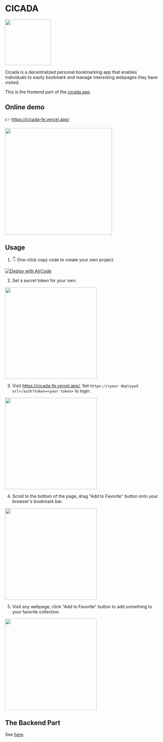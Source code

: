 # CICADA

<img src="https://pkxfpp.hk.aircodecdn.com/noun-origami-cicada-1572394.1690266256879_gbh9itgdkn.svg" width="150">

Cicada is a decentralized personal bookmarking app that enables individuals to easily bookmark and manage interesting webpages they have visited.

This is the frontend part of the [cicada app](https://github.com/cicada-labs/cicada).

## Online demo

👉 https://cicada-fe.vercel.app/

<img src="https://aircode-yvo.b-cdn.net/resource/1691664165236-vgxsswpor1g.jpg" width="350">

## Usage

1. 👇 One-click copy code to create your own project.

[![Deploy with AirCode](https://aircode.io/aircode-deploy-button.svg)](https://aircode.io/dashboard?owner=AirCodeLabs&repo=aircode&branch=main&path=examples%2Fcicada&appname=cicada)

2. Set a secret token for your own.

<img src="https://aircode-yvo.b-cdn.net/resource/1691662518944-odfw4zuulq.jpg" width="300">

3. Visit https://cicada-fe.vercel.app/. Set `https://<your deployed url>/auth?token=<your token>` to login.

<img src="https://aircode-yvo.b-cdn.net/resource/1691662657282-5k7zhkf3d9.jpg" width="300">

4. Scroll to the bottom of the page, drag "Add to Favorite" button onto your browser's bookmark bar.

<img src="https://aircode-yvo.b-cdn.net/resource/1691662783617-htgs1ft72ob.jpg" width="300">

5. Visit any webpage, click "Add to Favorite" button to add something to your favorite collection.

<img src="https://aircode-yvo.b-cdn.net/resource/1-rwlaryuibhl.jpg" width="300">

## The Backend Part

See [here](https://github.com/AirCodeLabs/aircode/tree/main/examples/cicada).
